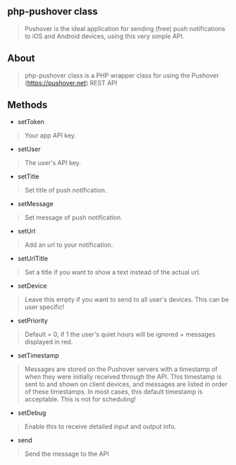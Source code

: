 ## php-pushover class
> Pushover is the ideal application for sending (free) push notifications to iOS and Android devices, using this very simple API.

## About
> php-pushover class is a PHP wrapper class for using the Pushover (https://pushover.net) REST API

## Methods

* setToken
> Your app API key.

* setUser
> The user's API key.

* setTitle
> Set title of push notification.

* setMessage
> Set message of push notification.

* setUrl
> Add an url to your notification.

* setUrlTitle
> Set a title if you want to show a text instead of the actual url.

* setDevice
> Leave this empty if you want to send to all user's devices. This can be user specific!

* setPriority
> Default = 0, if 1 the user's quiet hours will be ignored + messages displayed in red.

* setTimestamp
> Messages are stored on the Pushover servers with a timestamp of when they were initially received through the API. This timestamp is sent to and shown on client devices, and messages are listed in order of these timestamps. In most cases, this default timestamp is acceptable. This is not for scheduling!

* setDebug
> Enable this to receive detailed input and output info.

* send
> Send the message to the API
